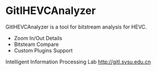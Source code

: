 GitlHEVCAnalyzer
================

GitlHEVCAnalyzer is a tool for bitstream analysis for HEVC.

<ul>
    <li>Zoom In/Out Details</li>
    <li>Bitsteam Compare</li>
    <li>Custom Plugins Support</li>
</ul>

Intelligent Information Processing Lab
http://gitl.sysu.edu.cn
